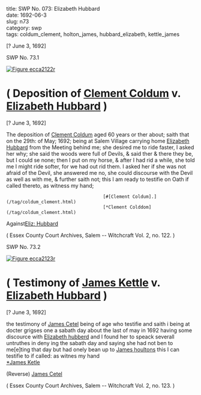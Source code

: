 title: SWP No. 073: Elizabeth Hubbard  
date: 1692-06-3  
slug: n73  
category: swp  
tags: coldum_clement, holton_james, hubbard_elizabeth, kettle_james




[? June 3, 1692]

<div markdown class="doc" id="n73.1">

<div class="doc_id">SWP No. 73.1</div>


<span markdown class="figure">[![Figure ecca2122r](archives/ecca/thumb/ecca2122r.jpg)](archives/ecca/large/ecca2122r.jpg)</span>

# ( Deposition of [Clement Coldum](/tag/coldum_clement.html) v. [Elizabeth Hubbard](/tag/hubbard_elizabeth.html) )

[? June 3, 1692]

The deposition of [Clement Coldum](/tag/coldum_clement.html) aged 60 years or ther about; saith that on the 29th: of May; 1692; being at Salem Village carrying home [Elizabeth Hubbard](/tag/hubbard_elizabeth.html) from the Meeting behind me; she desired me to ride faster, I asked her why; she said the woods were full of Devils, & said ther & there they be, but I could se none; then I put on my horse, & after I had rid a while, she told me I might ride softer, for we had out rid them. I asked her if she was not afraid of the Devil, she answered me no, she could discourse with the Devil as well as with me, & further saith not; this I am ready to testifie on Oath if called thereto, as witness my hand;  
  
                                        [#[Clement Coldum].](/tag/coldum_clement.html)  
                                        [*Clement Colddom](/tag/coldum_clement.html)  
                                        
Against[Eliz: Hubbard](/tag/hubbard_elizabeth.html) 

( Essex County Court Archives, Salem -- Witchcraft Vol. 2, no. 122. )

</div>



<div markdown class="doc" id="n73.2">

<div class="doc_id">SWP No. 73.2</div>


<span markdown class="figure">[![Figure ecca2123r](archives/ecca/thumb/ecca2123r.jpg)](archives/ecca/large/ecca2123r.jpg)</span>

# ( Testimony of [James Kettle](/tag/kettle_james.html) v. [Elizabeth Hubbard](/tag/hubbard_elizabeth.html) )

[? June 3, 1692]

the testimony of [James Cetel](/tag/kettle_james.html) being of age who testifie and saith i being at docter grigses one a sabath day about the last of may in 1692 having some discource with [Elizabeth hubberd](/tag/hubbard_elizabeth.html) and I found her to speack severall untruthes in deny ing the sabath day and saying she had not ben to me[e]ting that day but had onely bean up to [James houltons](/tag/holton_james.html) this I can testifie to if called: as witnes my hand  
                                                                  [*James Ketle](/tag/kettle_james.html) 

(Reverse) [James Cetel](/tag/kettle_james.html) 

( Essex County Court Archives, Salem -- Witchcraft Vol. 2, no. 123. )

</div>
